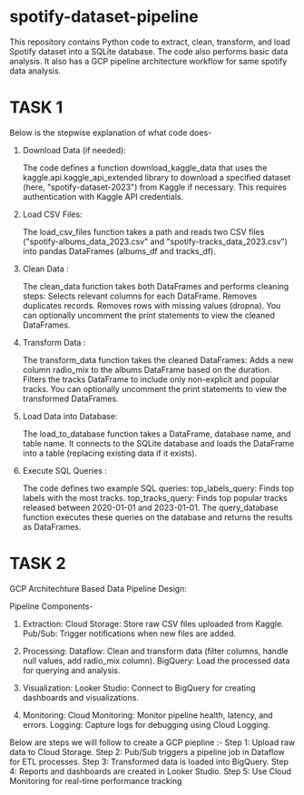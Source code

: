 # spotify-dataset-pipeline
This repository contains Python code to extract, clean, transform, and load Spotify dataset into a SQLite database. The code also performs basic data analysis.
It also has a GCP pipeline architecture workflow for same spotify data analysis.

# TASK 1
Below is the stepwise explanation of what code does-

1. Download Data (if needed):

    The code defines a function download_kaggle_data that uses the kaggle.api.kaggle_api_extended library to download a specified dataset (here, "spotify-dataset-2023") from Kaggle if necessary. This requires authentication with Kaggle API credentials.

2. Load CSV Files:

    The load_csv_files function takes a path and reads two CSV files ("spotify-albums_data_2023.csv" and "spotify-tracks_data_2023.csv") into pandas DataFrames (albums_df and tracks_df).

3. Clean Data :

    The clean_data function takes both DataFrames and performs cleaning steps:
        Selects relevant columns for each DataFrame.
        Removes duplicates records.
        Removes rows with missing values (dropna).
    You can optionally uncomment the print statements to view the cleaned DataFrames.

5. Transform Data :

    The transform_data function takes the cleaned DataFrames:
        Adds a new column radio_mix to the albums DataFrame based on the duration.
        Filters the tracks DataFrame to include only non-explicit and popular tracks.
    You can optionally uncomment the print statements to view the transformed DataFrames.

6. Load Data into Database:

    The load_to_database function takes a DataFrame, database name, and table name.
    It connects to the SQLite database and loads the DataFrame into a table (replacing existing data if it exists).

7. Execute SQL Queries :

    The code defines two example SQL queries:
        top_labels_query: Finds top labels with the most tracks.
        top_tracks_query: Finds top popular tracks released between 2020-01-01 and 2023-01-01.
    The query_database function executes these queries on the database and returns the results as DataFrames.


# TASK 2

GCP Architechture Based Data Pipeline Design:

Pipeline Components-

1. Extraction: 
        Cloud Storage:
            Store raw CSV files uploaded from Kaggle.
        Pub/Sub:
            Trigger notifications when new files are added.

2. Processing:
        Dataflow:
            Clean and transform data (filter columns, handle null values, add radio_mix column).
        BigQuery:
            Load the processed data for querying and analysis.

3. Visualization:
        Looker Studio:
            Connect to BigQuery for creating dashboards and visualizations.
   
5. Monitoring:
        Cloud Monitoring:
            Monitor pipeline health, latency, and errors.
        Logging:
            Capture logs for debugging using Cloud Logging.

Below are steps we will follow to create a GCP piepline :- 
Step 1: Upload raw data to Cloud Storage.
Step 2: Pub/Sub triggers a pipeline job in Dataflow for ETL processes.
Step 3: Transformed data is loaded into BigQuery.
Step 4: Reports and dashboards are created in Looker Studio.
Step 5: Use Cloud Monitoring for real-time performance tracking  
